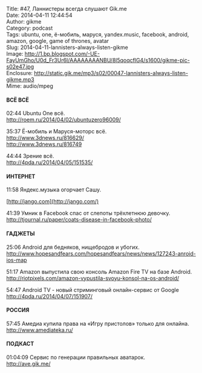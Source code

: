 Title: #47, Ланнистеры всегда слушают Gik.me  
Date: 2014-04-11 12:44:54  
Author: gikme  
Category: podcast  
Tags: ubuntu, one, ё-мобиль, маруся, yandex.music, facebook, android, amazon, google, game of thrones, avatar  
Slug: 2014-04-11-lannisters-always-listen-gikme  
Image: http://1.bp.blogspot.com/-UE-FayUmGho/U0d_Fr3Ur6I/AAAAAAAANBU/8l5qoqcflG4/s1600/gikme-pic-s02e47.jpg  
Enclosure: http://static.gik.me/mp3/s02/00047-lannisters-always-listen-gikme.mp3  
Mime: audio/mpeg

#### ВСЁ ВСЁ

02:44 Ubuntu One всё.  
<http://roem.ru/2014/04/02/ubuntuzero96009/>

35:37 Ё-мобиль и Маруся-моторс всё.  
<http://www.3dnews.ru/816629/>  
<http://www.3dnews.ru/816749>

44:44 Зрение всё.  
<http://4pda.ru/2014/04/05/151535/>

#### ИНТЕРНЕТ

11:58 Яндекс.музыка огорчает Сашу.

[http://jango.com](http://jango.com/)

41:39 Умник в Facebook спас от слепоты трёхлетнюю девочку.  
<http://tjournal.ru/paper/coats-disease-in-facebook-photo/>

#### ГАДЖЕТЫ

25:06 Android для бедняков, нищебродов и убогих.  
<http://www.hopesandfears.com/hopesandfears/news/news/127243-anroid-ios-map>

51:17 Amazon выпустила свою консоль Amazon Fire TV на базе Android.  
<http://riotpixels.com/amazon-vypustila-svoyu-konsol-na-os-android/>

54:47 Android TV - новый стриминговый онлайн-сервис от Google  
<http://4pda.ru/2014/04/07/151907/>

#### РОССИЯ

57:45 Амедиа купила права на «Игру пристолов» только для онлайна.  
<http://www.amediateka.ru/>

#### ПОДКАСТ

01:04:09 Сервис по генерации правильных аватарок.  
<http://ave.gik.me/>

